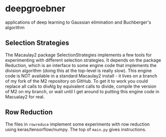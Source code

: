 # deepgroebner
applications of deep learning to Gaussian elimination and Buchberger's algorithm

## Selection Strategies

The Macaulay2 package SelectionStrategies implements a few tools for
experimenting with different selection strategies. It depends on the package
Reduction, which is an interface to some engine code that implements the
division algorithm (doing this at the top-level is really slow). This engine
code is NOT available in a standard Macaulay2 install - it lives on a branch of
my fork of the M2 repository on GitHub.  To get it to work you could replace
all calls to divAlg by equivalent calls to divide, compile the version of M2 on
my branch, or wait until I get around to putting this engine code in Macualay2
for real.

## Row Reduction

The files in `rowreduce` implement some experiments with row reduction using
keras/tensorflow/numpy. The top of `main.py` gives instructions.
